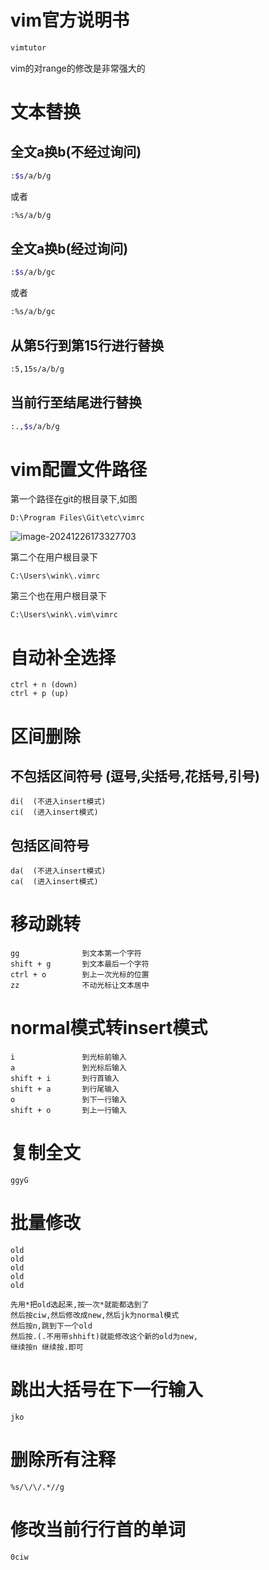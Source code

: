 # vim官方说明书

```bash
vimtutor
```



vim的对range的修改是非常强大的

# 文本替换

## 全文a换b(不经过询问)

```bash
:$s/a/b/g
```

或者

```bash
:%s/a/b/g
```

## 全文a换b(经过询问)

```bash
:$s/a/b/gc
```

或者

```bash
:%s/a/b/gc
```

## 从第5行到第15行进行替换

```bash
:5,15s/a/b/g
```

## 当前行至结尾进行替换

```bash
:.,$s/a/b/g
```



# vim配置文件路径

第一个路径在git的根目录下,如图

```shell
D:\Program Files\Git\etc\vimrc
```

![image-20241226173327703](C:\Users\wink\Desktop\Settings\vim-command.assets\image-20241226173327703.png)

第二个在用户根目录下

```shell
C:\Users\wink\.vimrc
```

第三个也在用户根目录下

```shell
C:\Users\wink\.vim\vimrc
```



# 自动补全选择

```shell
ctrl + n (down)
ctrl + p (up)
```



# 区间删除

## 不包括区间符号 (逗号,尖括号,花括号,引号)

```
di(  (不进入insert模式)
ci(  (进入insert模式)
```

## 包括区间符号

```
da(  (不进入insert模式)
ca(  (进入insert模式)
```



# 移动跳转

```
gg				到文本第一个字符
shift + g		到文本最后一个字符
ctrl + o		到上一次光标的位置
zz				不动光标让文本居中
```



# normal模式转insert模式

```shell
i				到光标前输入
a				到光标后输入
shift + i		到行首输入
shift + a		到行尾输入
o				到下一行输入
shift + o		到上一行输入
```



# 复制全文

```shell
ggyG
```



# 批量修改

```shell
old
old 
old
old
old

先用*把old选起来,按一次*就能都选到了
然后按ciw,然后修改成new,然后jk为normal模式
然后按n,跳到下一个old
然后按.(.不用带shhift)就能修改这个新的old为new,
继续按n 继续按.即可
```



# 跳出大括号在下一行输入

```shell
jko
```



# 删除所有注释

```shell
%s/\/\/.*//g
```



# 修改当前行行首的单词

```shell
0ciw
```





